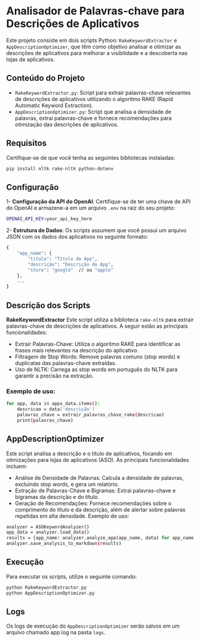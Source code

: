 # Analisador de Palavras-chave para Descrições de Aplicativos

Este projeto consiste em dois scripts Python: `RakeKeywordExtractor` e `AppDescriptionOptimizer`, que têm como objetivo analisar e otimizar as descrições de aplicativos para melhorar a visibilidade e a descoberta nas lojas de aplicativos.

## Conteúdo do Projeto

- `RakeKeywordExtractor.py`: Script para extrair palavras-chave relevantes de descrições de aplicativos utilizando o algoritmo RAKE (Rapid Automatic Keyword Extraction).
- `AppDescriptionOptimizer.py`: Script que analisa a densidade de palavras, extrai palavras-chave e fornece recomendações para otimização das descrições de aplicativos.

## Requisitos

Certifique-se de que você tenha as seguintes bibliotecas instaladas:

```bash
pip install nltk rake-nltk python-dotenv
```
## Configuração
1- **Configuração da API do OpenAI**: Certifique-se de ter uma chave de API do OpenAI e armazene-a em um arquivo `.env` na raiz do seu projeto:
```bash
OPENAI_API_KEY=your_api_key_here
```
2- **Estrutura de Dados**: Os scripts assumem que você possui um arquivo JSON com os dados dos aplicativos no seguinte formato:
```bash
{
    "app_name": {
        "titulo": "Título do App",
        "descrição": "Descrição do App",
        "store": "google"  // ou "apple"
    },
    ...
}
```
## Descrição dos Scripts
**RakeKeywordExtractor**
Este script utiliza a biblioteca `rake-nltk` para extrair palavras-chave de descrições de aplicativos. A seguir estão as principais funcionalidades:

- Extrair Palavras-Chave: Utiliza o algoritmo RAKE para identificar as frases mais relevantes na descrição do aplicativo.
- Filtragem de Stop Words: Remove palavras comuns (stop words) e duplicatas das palavras-chave extraídas.
- Uso de NLTK: Carrega as stop words em português do NLTK para garantir a precisão na extração.

### Exemplo de uso:
```bash
for app, data in apps_data.items():
    descricao = data['descrição']
    palavras_chave = extrair_palavras_chave_rake(descricao)
    print(palavras_chave)
```
## AppDescriptionOptimizer
Este script analisa a descrição e o título de aplicativos, focando em otimizações para lojas de aplicativos (ASO). As principais funcionalidades incluem:

- Análise de Densidade de Palavras: Calcula a densidade de palavras, excluindo stop words, e gera um relatório.
- Extração de Palavras-Chave e Bigramas: Extrai palavras-chave e bigramas da descrição e do título.
- Geração de Recomendações: Fornece recomendações sobre o comprimento do título e da descrição, além de alertar sobre palavras repetidas em alta densidade.
Exemplo de uso:
```bash
analyzer = ASOKeywordAnalyzer()
app_data = analyzer.load_data()
results = {app_name: analyzer.analyze_app(app_name, data) for app_name, data in app_data.items()}
analyzer.save_analysis_to_markdown(results)
```
## Execução
Para executar os scripts, utilize o seguinte comando:
```bash
python RakeKeywordExtractor.py
python AppDescriptionOptimizer.py
```
## Logs
Os logs de execução do `AppDescriptionOptimizer` serão salvos em um arquivo chamado app.log na pasta `logs`.